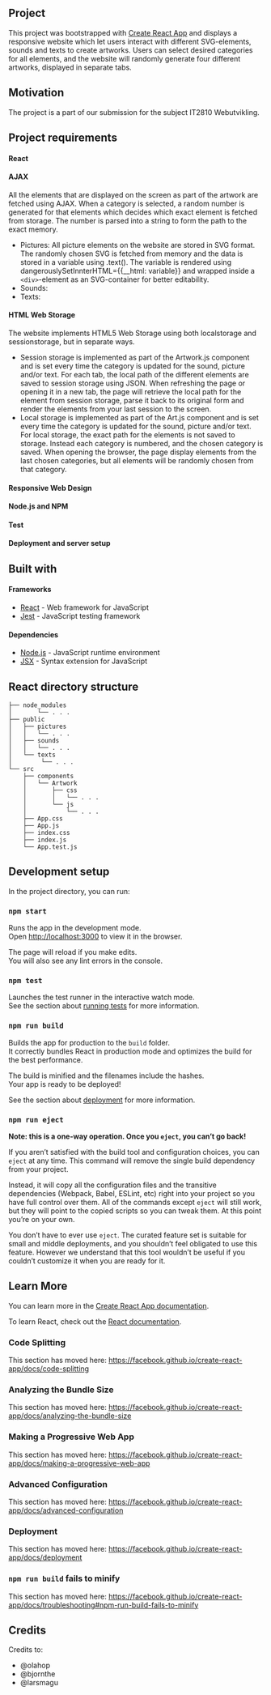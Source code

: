 ## Project

This project was bootstrapped with [Create React App](https://github.com/facebook/create-react-app) and displays a responsive website 
which let users interact with different SVG-elements, sounds and texts to create artworks. Users can select desired categories for all 
elements, and the website will randomly generate four different artworks, displayed in separate tabs.

## Motivation
The project is a part of our submission for the subject IT2810 Webutvikling.

## Project requirements
#### React
#### AJAX
All the elements that are displayed on the screen as part of the artwork are fetched using AJAX. When a category is selected, a random number is generated for that elements which decides which exact element is fetched from storage. The number is parsed into a string to form the path to the exact memory.

* Pictures: All picture elements on the website are stored in SVG format. The randomly chosen SVG is fetched from memory and the data is stored in a variable using .text(). The variable is rendered using dangerouslySetInnterHTML={{__html: variable}} and wrapped inside a ```<div>```-element as an SVG-container for better editability.
* Sounds:
* Texts:


#### HTML Web Storage
The website implements HTML5 Web Storage using both localstorage and sessionstorage, but in separate ways.

* Session storage is implemented as part of the Artwork.js component and is set every time the category is updated for the sound, picture and/or text. For each tab, the local path of the different elements are saved to session storage using JSON. When refreshing the page or opening it in a new tab, the page will retrieve the local path for the element from session storage, parse it back to its original form and render the elements from your last session to the screen.
* Local storage is implemented as part of the Art.js component and is set every time the category is updated for the sound, picture and/or text. For local storage, the exact path for the elements is not saved to storage. Instead each category is numbered, and the chosen category is saved. When opening the browser, the page display elements from the last chosen categories, but all elements will be randomly chosen from that category.

#### Responsive Web Design
#### Node.js and NPM
#### Test
#### Deployment and server setup

## Built with 

#### Frameworks
<ul>
<li><a href="https://github.com/facebook/create-react-app">React</a> - Web framework for JavaScript</li>
<li><a href="https://jestjs.io">Jest</a> - JavaScript testing framework</li>
</ul>

#### Dependencies 
<ul>
<li><a href="https://nodejs.dev/">Node.js</a> - JavaScript runtime environment</li>
<li><a href="https://reactjs.org/docs/introducing-jsx.html">JSX</a> - Syntax extension for JavaScript</li>
</ul>

## React directory structure
```
├── node_modules
│       └── . . .
├── public
│   ├── pictures
│   │   └── . . .
│   ├── sounds
│   │   └── . . .
│   └── texts
│        └── . . .
└── src
    ├── components
    │   └── Artwork
    │       ├── css
    │       │   └── . . .
    │       └── js
    │           └── . . .
    ├── App.css
    ├── App.js
    ├── index.css
    ├── index.js
    └── App.test.js
```

## Development setup

In the project directory, you can run:

### `npm start`

Runs the app in the development mode.<br>
Open [http://localhost:3000](http://localhost:3000) to view it in the browser.

The page will reload if you make edits.<br>
You will also see any lint errors in the console.

### `npm test`

Launches the test runner in the interactive watch mode.<br>
See the section about [running tests](https://facebook.github.io/create-react-app/docs/running-tests) for more information.

### `npm run build`

Builds the app for production to the `build` folder.<br>
It correctly bundles React in production mode and optimizes the build for the best performance.

The build is minified and the filenames include the hashes.<br>
Your app is ready to be deployed!

See the section about [deployment](https://facebook.github.io/create-react-app/docs/deployment) for more information.

### `npm run eject`

**Note: this is a one-way operation. Once you `eject`, you can’t go back!**

If you aren’t satisfied with the build tool and configuration choices, you can `eject` at any time. This command will remove the single build dependency from your project.

Instead, it will copy all the configuration files and the transitive dependencies (Webpack, Babel, ESLint, etc) right into your project so you have full control over them. All of the commands except `eject` will still work, but they will point to the copied scripts so you can tweak them. At this point you’re on your own.

You don’t have to ever use `eject`. The curated feature set is suitable for small and middle deployments, and you shouldn’t feel obligated to use this feature. However we understand that this tool wouldn’t be useful if you couldn’t customize it when you are ready for it.

## Learn More

You can learn more in the [Create React App documentation](https://facebook.github.io/create-react-app/docs/getting-started).

To learn React, check out the [React documentation](https://reactjs.org/).

### Code Splitting

This section has moved here: https://facebook.github.io/create-react-app/docs/code-splitting

### Analyzing the Bundle Size

This section has moved here: https://facebook.github.io/create-react-app/docs/analyzing-the-bundle-size

### Making a Progressive Web App

This section has moved here: https://facebook.github.io/create-react-app/docs/making-a-progressive-web-app

### Advanced Configuration

This section has moved here: https://facebook.github.io/create-react-app/docs/advanced-configuration

### Deployment

This section has moved here: https://facebook.github.io/create-react-app/docs/deployment

### `npm run build` fails to minify

This section has moved here: https://facebook.github.io/create-react-app/docs/troubleshooting#npm-run-build-fails-to-minify

## Credits

Credits to:
* @olahop
* @bjornthe
* @larsmagu
